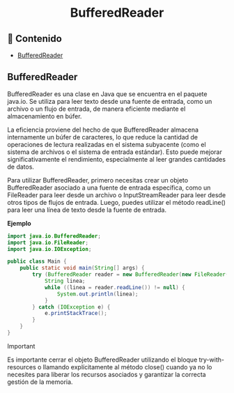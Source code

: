 <h1 align="center">BufferedReader </h1>

<h2>📑 Contenido</h2>

- [BufferedReader](#bufferedreader)

## BufferedReader

BufferedReader es una clase en Java que se encuentra en el paquete java.io. Se utiliza para leer texto desde una fuente de entrada, como un archivo o un flujo de entrada, de manera eficiente mediante el almacenamiento en búfer.

La eficiencia proviene del hecho de que BufferedReader almacena internamente un búfer de caracteres, lo que reduce la cantidad de operaciones de lectura realizadas en el sistema subyacente (como el sistema de archivos o el sistema de entrada estándar). Esto puede mejorar significativamente el rendimiento, especialmente al leer grandes cantidades de datos.

Para utilizar BufferedReader, primero necesitas crear un objeto BufferedReader asociado a una fuente de entrada específica, como un FileReader para leer desde un archivo o InputStreamReader para leer desde otros tipos de flujos de entrada. Luego, puedes utilizar el método readLine() para leer una línea de texto desde la fuente de entrada.

**Ejemplo**

```java
import java.io.BufferedReader;
import java.io.FileReader;
import java.io.IOException;

public class Main {
    public static void main(String[] args) {
        try (BufferedReader reader = new BufferedReader(new FileReader("archivo.txt"))) {
            String linea;
            while ((linea = reader.readLine()) != null) {
                System.out.println(linea);
            }
        } catch (IOException e) {
            e.printStackTrace();
        }
    }
}

```

> [!IMPORTANT]
>
> Es importante cerrar el objeto BufferedReader utilizando el bloque try-with-resources o llamando explícitamente al método close() cuando ya no lo necesites para liberar los recursos asociados y garantizar la correcta gestión de la memoria.
